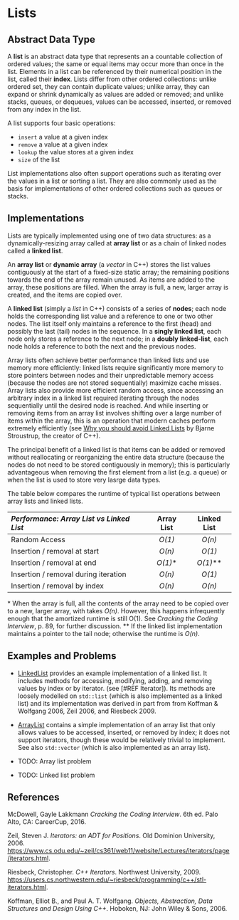 # Lists

## Abstract Data Type

A **list** is an abstract data type that represents an a countable collection of ordered values; the same or equal items may occur more than once in the list. Elements in a list can be referenced by their numerical position in the list, called their **index**. Lists differ from other ordered collections: unlike ordered set, they can contain duplicate values; unlike array, they can expand or shrink dynamically as values are added or removed; and unlike stacks, queues, or dequeues, values can be accessed, inserted, or removed from any index in the list.

A list supports four basic operations:
* `insert` a value at a given index
* `remove` a value at a given index
* `lookup` the value stores at a given index
* `size` of the list

List implementations also often support operations such as iterating over the values in a list or sorting a list. They are also commonly used as the basis for implementations of other ordered collections such as queues or stacks.

## Implementations

Lists are typically implemented using one of two data structures: as a dynamically-resizing array called at **array list** or as a chain of linked nodes called a **linked list**.

An **array list** or **dynamic array** (a *vector* in C++) stores the list values contiguously at the start of a fixed-size static array; the remaining positions towards the end of the array remain unused. As items are added to the array, these positions are filled. When the array is full, a new, larger array is created, and the items are copied over.

A **linked list** (simply a *list* in C++) consists of a series of **nodes**; each node holds the corresponding list value and a reference to one or two other nodes. The list itself only maintains a reference to the first (head) and possibly the last (tail) nodes in the sequence. In a **singly linked list**, each node only stores a reference to the next node; in a **doubly linked-list**, each node holds a reference to both the next and the previous nodes.

Array lists often achieve better performance than linked lists and use memory more efficiently: linked lists require significantly more memory to store pointers between nodes and their unpredictable memory access (because the nodes are not stored sequentially) maximize cache misses. Array lists also provide more efficient random access, since accessing an arbitrary index in a linked list required iterating through the nodes sequentially until the desired node is reached. And while inserting or removing items from an array list involves shifting over a large number of items within the array, this is an operation that modern caches perform extremely efficiently (see [Why you should avoid Linked Lists](https://www.youtube.com/watch?v=YQs6IC-vgmo) by Bjarne Stroustrup, the creator of C++).

The principal benefit of a linked list is that items can be added or removed without reallocating or reorganizing the entire data structure (because the nodes do not need to be stored contiguously in memory); this is particularly advantageous when removing the first element from a list (e.g. a queue) or when the list is used to store very lasrge data types.

The table below compares the runtime of typical list operations between array lists and linked lists.


|  *Performance: Array List vs Linked List*     | Array List        | Linked List                   |
| :-------------------------------------------- | :---------------: | :---------------------------: |
| Random Access                                 | _O(1)_            | _O(n)_                        |
| Insertion / removal at start                  | _O(n)_            | _O(1)_                        |
| Insertion / removal at end                    | _O(1)_*           | _O(1)_**                      |
| Insertion / removal during iteration          | _O(n)_            | _O(1)_                        |
| Insertion / removal by index                  | _O(n)_            | _O(n)_                        |

\* When the array is full, all the contents of the array need to be copied over to a new, larger array, with takes _O(n)_. However, this happens infrequently enough that the amortized runtime is still O(1). See *Cracking the Coding Interview*, p. 89, for further discussion.
\*\* If the linked list implementation maintains a pointer to the tail node; otherwise the runtime is _O(n)_.

## Examples and Problems

* [LinkedList](LinkedList.h) provides an example implementation of a linked list. It includes methods for accessing, modifying, adding, and removing values by index or by iterator. (see [#REF Iterator]). Its methods are loosely modelled on `std::list` (which is also implemented as a linked list) and its implementation was derived in part from from Koffman & Wolfgang 2006, Zeil 2006, and Riesbeck 2009.

* [ArrayList](ArrayList.h) contains a simple implementation of an array list that only allows values to be accessed, inserted, or removed by index; it does not support iterators, though these would be relatively trivial to implement. See also `std::vector` (which is also implemented as an array list). 

* TODO: Array list problem

* TODO: Linked list problem

## References

McDowell, Gayle Lakkmann _Cracking the Coding Interview_. 6th ed. Palo Alto, CA: CareerCup, 2016.

Zeil, Steven J. _Iterators: an ADT for Positions_. Old Dominion University, 2006. https://www.cs.odu.edu/~zeil/cs361/web11/website/Lectures/iterators/page/iterators.html.

Riesbeck, Christopher. _C++ Iterators_. Northwest University, 2009. https://users.cs.northwestern.edu/~riesbeck/programming/c++/stl-iterators.html. 

Koffman, Elliot B., and Paul A. T. Wolfgang. _Objects, Abstraction, Data Structures and Design Using C++_. Hoboken, NJ: John Wiley &amp; Sons, 2006.
